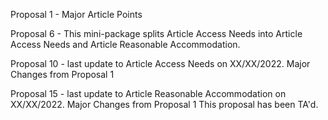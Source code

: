 Proposal 1 -
Major Article Points

Proposal 6 - This mini-package splits Article Access Needs into Article Access Needs and Article Reasonable Accommodation.

Proposal 10 - last update to Article Access Needs on XX/XX/2022.
Major Changes from Proposal 1

Proposal 15 - last update to Article Reasonable Accommodation on XX/XX/2022.
Major Changes from Proposal 1
This proposal has been TA'd.
